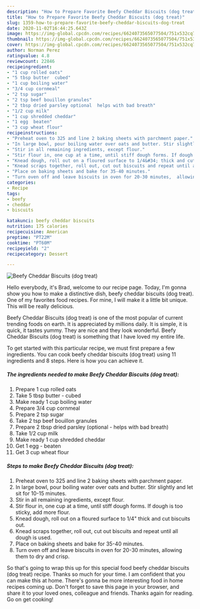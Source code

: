 ```yaml
---
description: "How to Prepare Favorite Beefy Cheddar Biscuits (dog treat)"
title: "How to Prepare Favorite Beefy Cheddar Biscuits (dog treat)"
slug: 1359-how-to-prepare-favorite-beefy-cheddar-biscuits-dog-treat
date: 2020-11-02T16:44:25.643Z
image: https://img-global.cpcdn.com/recipes/6624073565077504/751x532cq70/beefy-cheddar-biscuits-dog-treat-recipe-main-photo.jpg
thumbnail: https://img-global.cpcdn.com/recipes/6624073565077504/751x532cq70/beefy-cheddar-biscuits-dog-treat-recipe-main-photo.jpg
cover: https://img-global.cpcdn.com/recipes/6624073565077504/751x532cq70/beefy-cheddar-biscuits-dog-treat-recipe-main-photo.jpg
author: Norman Perez
ratingvalue: 4.8
reviewcount: 22846
recipeingredient:
- "1 cup rolled oats"
- "5 tbsp butter  cubed"
- "1 cup boiling water"
- "3/4 cup cornmeal"
- "2 tsp sugar"
- "2 tsp beef bouillon granules"
- "2 tbsp dried parsley optional  helps with bad breath"
- "1/2 cup milk"
- "1 cup shredded cheddar"
- "1 egg  beaten"
- "3 cup wheat flour"
recipeinstructions:
- "Preheat oven to 325 and line 2 baking sheets with parchment paper."
- "In large bowl, pour boiling water over oats and butter. Stir slightly and let sit for 10-15 minutes."
- "Stir in all remaining ingredients, except flour."
- "Stir flour in, one cup at a time, until stiff dough forms. If dough is too sticky, add more flour."
- "Knead dough, roll out on a floured surface to 1/4&#34; thick and cut biscuits out."
- "Knead scraps together, roll out, cut out biscuits and repeat until all dough is used."
- "Place on baking sheets and bake for 35-40 minutes."
- "Turn oven off and leave biscuits in oven for 20-30 minutes,  allowing them to dry and crisp."
categories:
- Recipe
tags:
- beefy
- cheddar
- biscuits

katakunci: beefy cheddar biscuits 
nutrition: 175 calories
recipecuisine: American
preptime: "PT22M"
cooktime: "PT60M"
recipeyield: "2"
recipecategory: Dessert

---
```



![Beefy Cheddar Biscuits (dog treat)](https://img-global.cpcdn.com/recipes/6624073565077504/751x532cq70/beefy-cheddar-biscuits-dog-treat-recipe-main-photo.jpg)

Hello everybody, it's Brad, welcome to our recipe page. Today, I'm gonna show you how to make a distinctive dish, beefy cheddar biscuits (dog treat). One of my favorites food recipes. For mine, I will make it a little bit unique. This will be really delicious.

Beefy Cheddar Biscuits (dog treat) is one of the most popular of current trending foods on earth. It is appreciated by millions daily. It is simple, it is quick, it tastes yummy. They are nice and they look wonderful. Beefy Cheddar Biscuits (dog treat) is something that I have loved my entire life.




To get started with this particular recipe, we must first prepare a few ingredients. You can cook beefy cheddar biscuits (dog treat) using 11 ingredients and 8 steps. Here is how you can achieve it.

<!--inarticleads1-->

##### The ingredients needed to make Beefy Cheddar Biscuits (dog treat):

1. Prepare 1 cup rolled oats
1. Take 5 tbsp butter - cubed
1. Make ready 1 cup boiling water
1. Prepare 3/4 cup cornmeal
1. Prepare 2 tsp sugar
1. Take 2 tsp beef bouillon granules
1. Prepare 2 tbsp dried parsley (optional - helps with bad breath)
1. Take 1/2 cup milk
1. Make ready 1 cup shredded cheddar
1. Get 1 egg - beaten
1. Get 3 cup wheat flour




<!--inarticleads2-->

##### Steps to make Beefy Cheddar Biscuits (dog treat):

1. Preheat oven to 325 and line 2 baking sheets with parchment paper.
1. In large bowl, pour boiling water over oats and butter. Stir slightly and let sit for 10-15 minutes.
1. Stir in all remaining ingredients, except flour.
1. Stir flour in, one cup at a time, until stiff dough forms. If dough is too sticky, add more flour.
1. Knead dough, roll out on a floured surface to 1/4&#34; thick and cut biscuits out.
1. Knead scraps together, roll out, cut out biscuits and repeat until all dough is used.
1. Place on baking sheets and bake for 35-40 minutes.
1. Turn oven off and leave biscuits in oven for 20-30 minutes,  allowing them to dry and crisp.




So that's going to wrap this up for this special food beefy cheddar biscuits (dog treat) recipe. Thanks so much for your time. I am confident that you can make this at home. There's gonna be more interesting food in home recipes coming up. Don't forget to save this page in your browser, and share it to your loved ones, colleague and friends. Thanks again for reading. Go on get cooking!
